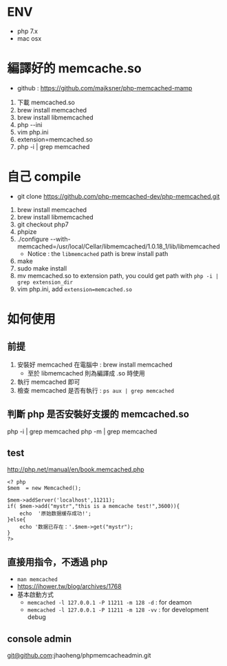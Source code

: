 # ENV
- php 7.x
- mac osx

# 編譯好的 memcache.so
- github : https://github.com/majksner/php-memcached-mamp

1. 下載 memcached.so
2. brew install memcached
3. brew install libmemcached
4. php --ini
5. vim php.ini
6. extension=memcached.so
7. php -i | grep memcached


# 自己 compile

- git clone https://github.com/php-memcached-dev/php-memcached.git

1. brew install memcached
2. brew install libmemcached
3. git checkout php7
4. phpize
5. ./configure --with-memcached=/usr/local/Cellar/libmemcached/1.0.18_1/lib/libmemcached
	- Notice : the `libmemcached` path is brew install path
6. make
7. sudo make install
8. mv memcached.so to extension path, you could get path with `php -i | grep extension_dir`
9. vim php.ini, add `extension=memcached.so`


# 如何使用

## 前提
1. 安裝好 memcached 在電腦中 : brew install memcached
	- 至於 libmemcached 則為編譯成 .so 時使用
2. 執行 memcached 即可
3. 檢查 memcached 是否有執行 : `ps aux | grep memcached`

## 判斷 php 是否安裝好支援的 memcached.so
php -i | grep memcached
php -m | grep memcached

## test

http://php.net/manual/en/book.memcached.php

```
<? php
$mem  = new Memcached();

$mem->addServer('localhost',11211);
if( $mem->add("mystr","this is a memcache test!",3600)){
    echo  '原始数据缓存成功!';
}else{
    echo '数据已存在：'.$mem->get("mystr");
}
?>
```

## 直接用指令，不透過 php

- `man memcached`
- https://ihower.tw/blog/archives/1768
- 基本啟動方式
	- `memcached -l 127.0.0.1 -P 11211 -m 128 -d` : for deamon
	- `memcached -l 127.0.0.1 -P 11211 -m 128 -vv` : for development debug

## console admin

git@github.com:jhaoheng/phpmemcacheadmin.git

